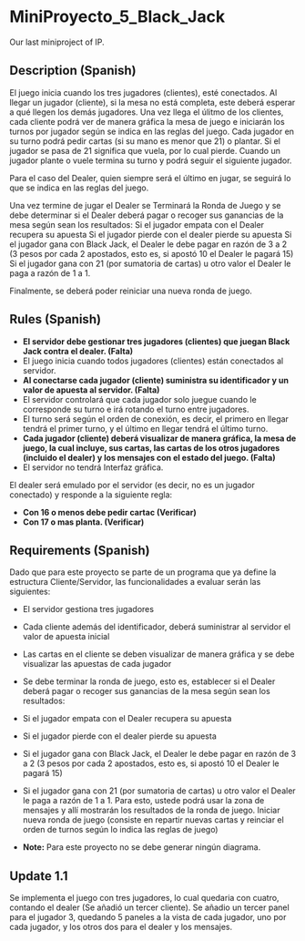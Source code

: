 # MiniProyecto_5_Black_Jack
Our last miniproject of IP.

## Description (Spanish)

El juego inicia cuando los tres jugadores (clientes), esté conectados. Al llegar un jugador (cliente), si la mesa no está completa, este deberá esperar a qué llegen los demás jugadores.
Una vez llega el úlitmo de los clientes, cada cliente podrá ver de manera gráfica la mesa de juego e iniciarán los turnos por jugador según se indica en las reglas del juego.
Cada jugador en su turno podrá pedir cartas (si su mano es menor que 21) o plantar.
Si el jugador se pasa de 21 significa que vuela, por lo cual pierde.
Cuando un jugador plante o vuele termina su turno y podrá seguir el siguiente jugador.

Para el caso del Dealer, quien siempre será el último en jugar, se seguirá lo que se indica en las reglas del juego.


Una vez termine de jugar el Dealer se Terminará la Ronda de Juego y se debe determinar si el Dealer deberá pagar o recoger sus ganancias de la mesa según sean los resultados:
Si el jugador empata con el Dealer recupera su apuesta
Si el jugador pierde con el dealer pierde su apuesta
Si el jugador gana con Black Jack, el Dealer le debe pagar en razón de 3 a 2 (3 pesos por cada 2 apostados, esto es, si apostó 10 el Dealer le pagará 15)
Si el jugador gana con 21 (por sumatoria de cartas) u otro valor el Dealer le paga a razón de 1 a 1.



Finalmente, se deberá poder reiniciar una nueva ronda de juego.

## Rules (Spanish)

- **El servidor debe gestionar tres jugadores (clientes) que juegan Black Jack contra el dealer. (Falta)**
- El juego inicia cuando todos jugadores (clientes) están conectados al servidor.
- **Al conectarse cada jugador (cliente) suministra su identificador y un valor de apuesta al servidor. (Falta)**
- El servidor controlará que cada jugador solo juegue cuando le corresponde su turno e irá rotando el turno entre jugadores.
- El turno será según el orden de conexión, es decir, el primero en llegar tendrá el primer turno, y el último en llegar tendrá el último turno.
- **Cada jugador (cliente) deberá visualizar de manera gráfica, la mesa de juego, la cual incluye, sus cartas, las cartas de los otros jugadores (incluido el dealer) y los mensajes con el estado del juego. (Falta)**
- El servidor no tendrá Interfaz gráfica.

El dealer será emulado por el servidor (es decir, no es un jugador conectado) y responde a la siguiente regla:

- **Con 16 o menos debe pedir cartac (Verificar)**
- **Con 17 o mas planta. (Verificar)**

## Requirements (Spanish)

Dado que para este proyecto se parte de un programa que ya define la estructura Cliente/Servidor, las funcionalidades a evaluar serán las siguientes:

- El servidor gestiona tres jugadores
- Cada cliente además del identificador, deberá suministrar al servidor el valor de apuesta inicial
- Las cartas en el cliente se deben visualizar de manera gráfica y se debe visualizar las apuestas de cada jugador
- Se debe terminar la ronda de juego, esto es, establecer si el Dealer deberá pagar o recoger sus ganancias de la mesa según sean los resultados:
- Si el jugador empata con el Dealer recupera su apuesta
- Si el jugador pierde con el dealer pierde su apuesta
- Si el jugador gana con Black Jack, el Dealer le debe pagar en razón de 3 a 2 (3 pesos por cada 2 apostados, esto es, si apostó 10 el Dealer le pagará 15)
- Si el jugador gana con 21 (por sumatoria de cartas) u otro valor el Dealer le paga a razón de 1 a 1.
Para esto, ustede podrá usar la zona de mensajes y allí mostrarán los resultados de la ronda de juego.
Iniciar nueva ronda de juego (consiste en repartir nuevas cartas y reinciar el orden de turnos según lo indica las reglas de juego)


- **Note:** Para este proyecto no se debe generar ningún diagrama.

## Update 1.1

Se implementa el juego con tres jugadores, lo cual quedaria con cuatro, contando el dealer (Se añadió un tercer cliente).
Se añadio un tercer panel para el jugador 3, quedando 5 paneles a la vista de cada jugador, uno por cada jugador, y los otros dos para el dealer y los mensajes.